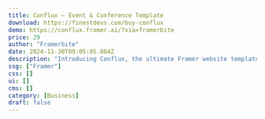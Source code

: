 ```yaml
---
title: Conflux — Event & Conference Template
download: https://finestdevs.com/buy-conflux
demo: https://conflux.framer.ai/?via=framerbite
price: 29
author: "Framerbite"
date: 2024-11-30T09:05:05.084Z
description: "Introducing Conflux, the ultimate Framer website template for Event & Conference organizers. This beautiful template offers a seamless blend of style and functionality, designed to elevate your online presence and captivate your audience."
ssg: ["Framer"]
css: []
ui: []
cms: []
category: [Business]
draft: false
---
```

